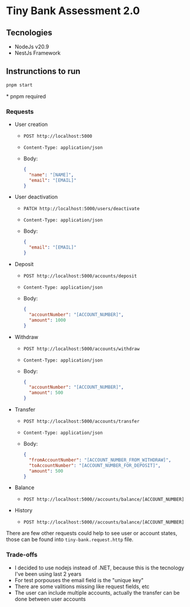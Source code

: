 # Tiny Bank Assessment 2.0

## Tecnologies

- NodeJs v20.9
- NestJs Framework

## Instrunctions to run

```sh
pnpm start
```

\* pnpm required

### Requests

- User creation

  - `POST http://localhost:5000`
  - `Content-Type: application/json`

  - Body:
    ```json
    {
      "name": "[NAME]",
      "email": "[EMAIL]"
    }
    ```

- User deactivation

  - `PATCH http://localhost:5000/users/deactivate`
  - `Content-Type: application/json`

  - Body:
    ```json
    {
      "email": "[EMAIL]"
    }
    ```

- Deposit

  - `POST http://localhost:5000/accounts/deposit`
  - `Content-Type: application/json`

  - Body:
    ```json
    {
      "accountNumber": "[ACCOUNT_NUMBER]",
      "amount": 1000
    }
    ```

- Withdraw

  - `POST http://localhost:5000/accounts/withdraw`
  - `Content-Type: application/json`

  - Body:
    ```json
    {
      "accountNumber": "[ACCOUNT_NUMBER]",
      "amount": 500
    }
    ```

- Transfer

  - `POST http://localhost:5000/accounts/transfer`
  - `Content-Type: application/json`

  - Body:
    ```json
    {
      "fromAccountNumber": "[ACCOUNT_NUMBER_FROM_WITHDRAW]",
      "toAccountNumber": "[ACCOUNT_NUMBER_FOR_DEPOSIT]",
      "amount": 500
    }
    ```

- Balance

  - `POST http://localhost:5000//accounts/balance/[ACCOUNT_NUMBER]`

- History
  - `POST http://localhost:5000//accounts/balance/[ACCOUNT_NUMBER]`

There are few other requests could help to see user or account states, those can be found into `tiny-bank.request.http` file.

### Trade-offs

- I decided to use nodejs instead of .NET, because this is the tecnology I've been using last 2 years
- For test porpouses the email field is the "unique key"
- There are some valitions missing like request fields, etc
- The user can include multiple accounts, actually the transfer can be done between user accounts
